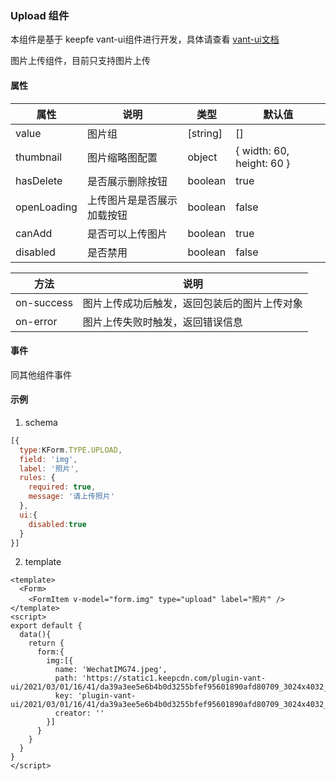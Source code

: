 ### Upload 组件
本组件是基于 keepfe vant-ui组件进行开发，具体请查看 [vant-ui文档](https://phab.gotokeep.com/diffusion/NPMPKGVANTUI/browse/master/)

图片上传组件，目前只支持图片上传

#### 属性


属性 | 说明 | 类型 | 默认值 
----|-----|------|------ 
value | 图片组| [string] | [] 
thumbnail | 图片缩略图配置 | object | { width: 60, height: 60 } 
hasDelete | 是否展示删除按钮 | boolean | true 
openLoading | 上传图片是是否展示加载按钮 | boolean | false 
canAdd | 是否可以上传图片 | boolean | true 
disabled | 是否禁用 | boolean | false

方法 | 说明 
----|----- 
on-success | 图片上传成功后触发，返回包装后的图片上传对象 
on-error | 图片上传失败时触发，返回错误信息

#### 事件
同其他组件事件 

#### 示例
1. schema
```js
[{
  type:KForm.TYPE.UPLOAD,
  field: 'img',
  label: '照片',
  rules: {
    required: true,
    message: '请上传照片'
  },
  ui:{
    disabled:true
  }
}]
```
2. template
```vue
<template>
  <Form>
    <FormItem v-model="form.img" type="upload" label="照片" />
</template>
<script>
export default {
  data(){
    return {
      form:{
        img:[{
          name: 'WechatIMG74.jpeg',
          path: 'https://static1.keepcdn.com/plugin-vant-ui/2021/03/01/16/41/da39a3ee5e6b4b0d3255bfef95601890afd80709_3024x4032_916bcd41cffd2135a63926f30dfd64630ba90c09.jpeg',
          key: 'plugin-vant-ui/2021/03/01/16/41/da39a3ee5e6b4b0d3255bfef95601890afd80709_3024x4032_916bcd41cffd2135a63926f30dfd64630ba90c09.jpeg',
          creator: ''
        }]
      }
    }
  }
}
</script>
```